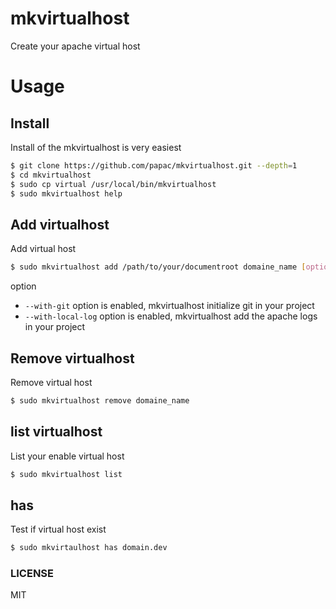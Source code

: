 # mkvirtualhost

Create your apache virtual host

# Usage

## Install

Install of the mkvirtualhost is very easiest

```bash
$ git clone https://github.com/papac/mkvirtualhost.git --depth=1
$ cd mkvirtualhost
$ sudo cp virtual /usr/local/bin/mkvirtualhost
$ sudo mkvirtualhost help
```

## Add virtualhost

Add virtual host

```bash
$ sudo mkvirtualhost add /path/to/your/documentroot domaine_name [option]
```

option

+ `--with-git` option is enabled, mkvirtualhost initialize git in your project
+ `--with-local-log` option is enabled, mkvirtualhost add the apache logs in your project

## Remove virtualhost

Remove virtual host

```bash
$ sudo mkvirtualhost remove domaine_name
```
## list virtualhost

List your enable virtual host

```bash
$ sudo mkvirtualhost list
```

## has

Test if virtual host exist

```bash
$ sudo mkvirtaulhost has domain.dev
```

### LICENSE

MIT

